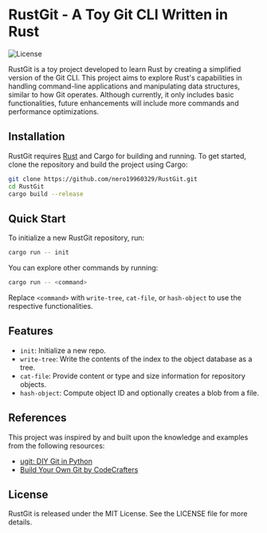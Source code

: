 # RustGit - A Toy Git CLI Written in Rust

![License](https://img.shields.io/badge/license-MIT-blue)

RustGit is a toy project developed to learn Rust by creating a simplified version of the Git CLI. This project aims to explore Rust's capabilities in handling command-line applications and manipulating data structures, similar to how Git operates. Although currently, it only includes basic functionalities, future enhancements will include more commands and performance optimizations.

## Installation

RustGit requires [Rust](https://www.rust-lang.org/tools/install) and Cargo for building and running. To get started, clone the repository and build the project using Cargo:

```bash
git clone https://github.com/nero19960329/RustGit.git
cd RustGit
cargo build --release
```

## Quick Start

To initialize a new RustGit repository, run:

```bash
cargo run -- init
```

You can explore other commands by running:

```bash
cargo run -- <command>
```

Replace `<command>` with `write-tree`, `cat-file`, or `hash-object` to use the respective functionalities.

## Features

- `init`: Initialize a new repo.
- `write-tree`: Write the contents of the index to the object database as a tree.
- `cat-file`: Provide content or type and size information for repository objects.
- `hash-object`: Compute object ID and optionally creates a blob from a file.

## References

This project was inspired by and built upon the knowledge and examples from the following resources:

- [ugit: DIY Git in Python](https://www.leshenko.net/p/ugit/)
- [Build Your Own Git by CodeCrafters](https://app.codecrafters.io/courses/git/introduction)

## License

RustGit is released under the MIT License. See the LICENSE file for more details.
